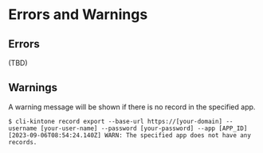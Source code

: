 # Errors and Warnings

## Errors

(TBD)

## Warnings

A warning message will be shown if there is no record in the specified app.

```shell
$ cli-kintone record export --base-url https://[your-domain] --username [your-user-name] --password [your-password] --app [APP_ID]
[2023-09-06T08:54:24.140Z] WARN: The specified app does not have any records.
```
